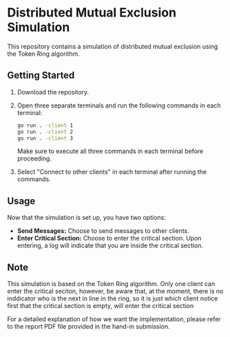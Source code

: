 # Distributed Mutual Exclusion Simulation

This repository contains a simulation of distributed mutual exclusion using the Token Ring algorithm.

## Getting Started

1. Download the repository.
2. Open three separate terminals and run the following commands in each terminal:

    ```bash
    go run . -client 1
    go run . -client 2
    go run . -client 3
    ```

   Make sure to execute all three commands in each terminal before proceeding.

3. Select "Connect to other clients" in each terminal after running the commands.

## Usage

Now that the simulation is set up, you have two options:

- **Send Messages:** Choose to send messages to other clients.
- **Enter Critical Section:** Choose to enter the critical section. Upon entering, a log will indicate that you are inside the critical section.

## Note

This simulation is based on the Token Ring algorithm. Only one client can enter the critical seciton, however, be aware that, at the moment, there is no inddicator who is the next in line in the ring, so it is just which client notice first that the critical section is empty, will enter the critical section

For a detailed explanation of how we want the implementation, please refer to the report PDF file provided in the hand-in submission.



